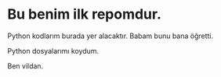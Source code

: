 # Bu benim ilk repomdur.
Python kodlarım burada yer alacaktır. Babam bunu bana öğretti.

Python dosyalarımı koydum.


Ben vildan.

